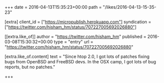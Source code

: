 +++
date = 2016-04-13T15:35:23+00:00
path = "/likes/2016-04-13-15-35-23"

[extra]
client_id = ["https://micropublish.herokuapp.com"]
syndication = ["https://twitter.com/hisham_hm/status/707227005692026880"]

[[extra.like_of]]
author = "https://twitter.com/hisham_hm"
published = 2016-03-08T15:30:32+00:00
type = "entry"
url = "https://twitter.com/hisham_hm/status/707227005692026880"

[extra.like_of.content]
text = "Since htop 2.0, I got lots of patches fixing bugs from OpenBSD and FreeBSD devs. In the OSX camp, I got lots of bug reports, but no patches."

+++

<a href="https://brid.gy/publish/twitter" data-synd></a>